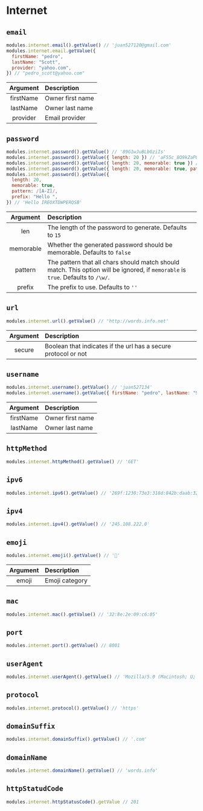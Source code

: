# Internet

## `email`

```js
modules.internet.email().getValue() // 'juan527120@gmail.com'
modules.internet.email.getValue({
  firstName: "pedro",
  lastName: "Scott",
  provider: "yahoo.com",
}) // "pedro_scott@yahoo.com"
```

| Argument  | Description      |
| :-------: | :--------------- |
| firstName | Owner first name |
| lastName  | Owner last name  |
| provider  | Email provider   |

## `password`

```js
modules.internet.password().getValue() // '89G1wJuBLbGziIs'
modules.internet.password().getValue({ length: 20 }) // 'aF55c_8O9kZaPOrysFB_'
modules.internet.password().getValue({ length: 20, memorable: true }) // 'lawetimufozujosodedi'
modules.internet.password().getValue({ length: 20, memorable: true, pattern: /[A-Z]/ }) // 'HMAQDFFYLDDUTBKVNFVS'
modules.internet.password().getValue({
  length: 20,
  memorable: true,
  pattern: /[A-Z]/,
  prefix: "Hello ",
}) // 'Hello IREOXTDWPERQSB'
```

| Argument  | Description                                                                                                                      |
| :-------: | :------------------------------------------------------------------------------------------------------------------------------- |
|    len    | The length of the password to generate. Defaults to `15`                                                                         |
| memorable | Whether the generated password should be memorable. Defaults to `false`                                                          |
|  pattern  | The pattern that all chars should match should match. This option will be ignored, if `memorable` is `true`. Defaults to `/\w/`. |
|  prefix   | The prefix to use. Defaults to `''`                                                                                              |

## `url`

```js
modules.internet.url().getValue() // 'http://words.info.net'
```

| Argument | Description                                                    |
| :------: | :------------------------------------------------------------- |
|  secure  | Boolean that indicates if the url has a secure protocol or not |

## `username`

```js
modules.internet.username().getValue() // 'juan527134'
modules.internet.username().getValue({ firstName: "pedro", lastName: "Scott" }) // 'pedro_scott'
```

| Argument  | Description      |
| :-------: | :--------------- |
| firstName | Owner first name |
| lastName  | Owner last name  |

## `httpMethod`

```js
modules.internet.httpMethod().getValue() // 'GET'
```

## `ipv6`

```js
modules.internet.ipv6().getValue() // '269f:1230:73e3:318d:842b:daab:326d:897b'
```

## `ipv4`

```js
modules.internet.ipv4().getValue() // '245.108.222.0'
```

## `emoji`

```js
modules.internet.emoji().getValue() // '🔎'
```

| Argument | Description    |
| :------: | :------------- |
|  emoji   | Emoji category |

## `mac`

```js
modules.internet.mac().getValue() // '32:8e:2e:09:c6:05'
```

## `port`

```js
modules.internet.port().getValue() // 8001
```

## `userAgent`

```js
modules.internet.userAgent().getValue() // 'Mozilla/5.0 (Macintosh; U; Intel Mac OS X 10_8_8)  AppleWebKit/536.0.2 (KHTML, like Gecko) Chrome/27.0.849.0 Safari/536.0.2'
```

## `protocol`

```js
modules.internet.protocol().getValue() // 'https'
```

## `domainSuffix`

```js
modules.internet.domainSuffix().getValue() // '.com'
```

## `domainName`

```js
modules.internet.domainName().getValue() // 'words.info'
```

## `httpStatudCode`

```js
modules.internet.httpStatusCode().getValue // 201
```
